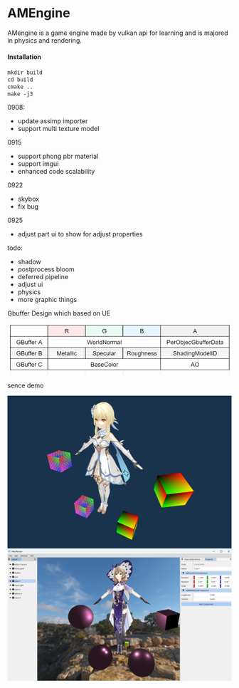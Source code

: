 # AMEngine

AMengine is a game engine made by vulkan api for learning and is majored in physics and rendering. 

#### Installation

```shell
mkdir build
cd build
cmake ..
make -j3
```

0908: 

- update assimp importer
- support multi texture model

0915
  
- support phong pbr material
- support imgui
- enhanced code scalability

0922

- skybox
- fix bug

0925

- adjust part ui to show for adjust properties

todo:
- shadow
- postprocess bloom 
- deferred pipeline
- adjust ui
- physics 
- more graphic things

Gbuffer Design which based on UE

![model](Resource/Image/gBuffer.png)

sence demo

![model](Resource/Image/model.png)
![model](Resource/Image/gui.png)  

